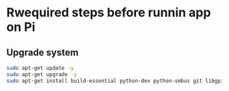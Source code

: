 # Rwequired steps before runnin app on Pi

## Upgrade system

```bash
sudo apt-get update -y
sudo apt-get upgrade -y
sudo apt-get install build-essential python-dev python-smbus git libgpiod2
```

<!-- ## Install pigpiod daemon

```bash
sudo apt-get install pigpio python-pigpio python3-pigpio -y
sudo systemctl enable pigpiod

# verify status
sudo service pigpiod status
``` -->

<!--
## Install Adafruit Python

```bash
cd ~
git clone https://github.com/adafruit/Adafruit_Python_DHT.git
cd Adafruit_Python_DHT
sudo apt-get update
sudo python setup.py install
sudo reboot
```
-->
